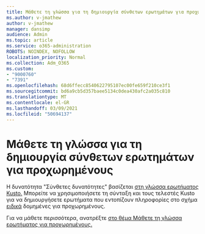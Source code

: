 ```yaml
---
title: Μάθετε τη γλώσσα για τη δημιουργία σύνθετων ερωτημάτων για προχωρημένους
ms.author: v-jmathew
author: v-jmathew
manager: dansimp
audience: Admin
ms.topic: article
ms.service: o365-administration
ROBOTS: NOINDEX, NOFOLLOW
localization_priority: Normal
ms.collection: Adm_O365
ms.custom:
- "9000760"
- "7391"
ms.openlocfilehash: 68d6ffecc8540622795107ec00fe659f210ce3f1
ms.sourcegitcommit: bd6a9cb5d357baee5134c0dea430afc2a035c810
ms.translationtype: MT
ms.contentlocale: el-GR
ms.lasthandoff: 03/09/2021
ms.locfileid: "50694137"
---
```

# <a name="learn-the-language-for-creating-advanced-hunting-queries"></a>Μάθετε τη γλώσσα για τη δημιουργία σύνθετων ερωτημάτων για προχωρημένους

Η δυνατότητα "Σύνθετες δυνατότητες" βασίζεται [στη γλώσσα ερωτήματος Kusto.](https://go.microsoft.com/fwlink/?linkid=2144620) Μπορείτε να χρησιμοποιήσετε τη σύνταξη και τους τελεστές Kusto για να δημιουργήσετε ερωτήματα που εντοπίζουν πληροφορίες στο σχήμα [ειδικά](https://go.microsoft.com/fwlink/?linkid=2144621) δομημένες για προχωρημένους.

Για να μάθετε περισσότερα, ανατρέξτε [στο θέμα Μάθετε τη γλώσσα ερωτήματος για προχωρημένους.](https://go.microsoft.com/fwlink/?linkid=2144518)
